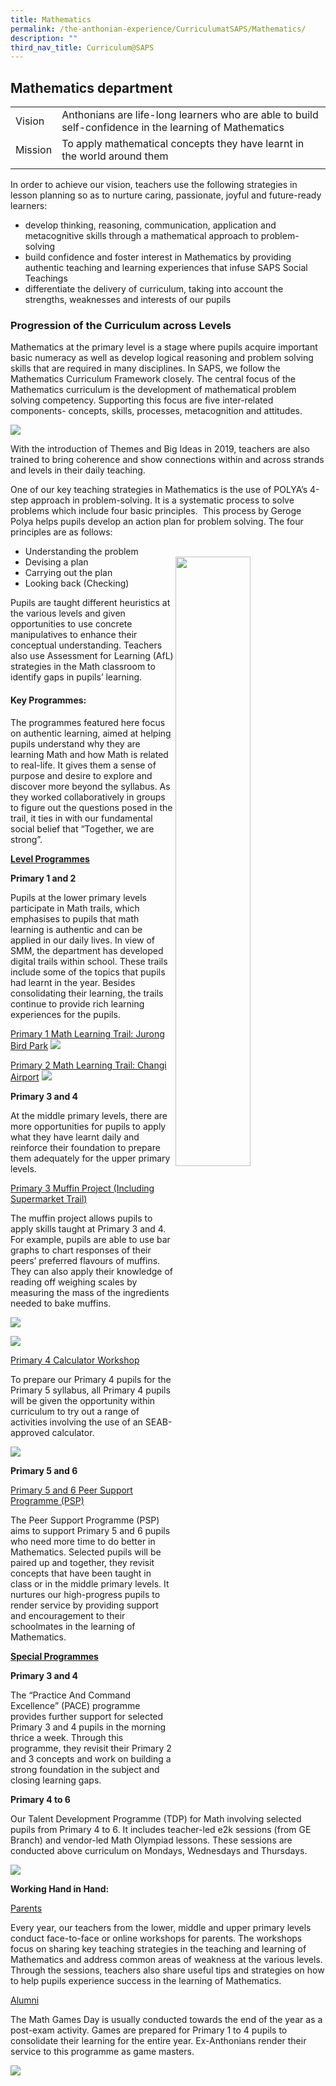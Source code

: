 ```yaml
---
title: Mathematics
permalink: /the-anthonian-experience/CurriculumatSAPS/Mathematics/
description: ""
third_nav_title: Curriculum@SAPS
---
```

## Mathematics department
|  |  | 
| -------- | -------- | 
| Vision     | Anthonians are life-long learners who are able to build self-confidence in the learning of Mathematics   
|  Mission   | To apply mathematical concepts they have learnt in the world around them
 |  |  | 

  
In order to achieve our vision, teachers use the following strategies in lesson planning so as to nurture caring, passionate, joyful and future-ready learners: 

*   develop thinking, reasoning, communication, application and metacognitive skills through a mathematical approach to problem-solving 
*   build confidence and foster interest in Mathematics by providing authentic teaching and learning experiences that infuse SAPS Social Teachings
*   differentiate the delivery of curriculum, taking into account the strengths, weaknesses and interests of our pupils

  

### Progression of the Curriculum across Levels


Mathematics at the primary level is a stage where pupils acquire important basic numeracy as well as develop logical reasoning and problem solving skills that are required in many disciplines. In SAPS, we follow the Mathematics Curriculum Framework closely. The central focus of the Mathematics curriculum is the development of mathematical problem solving competency. Supporting this focus are five inter-related components- concepts, skills, processes, metacognition and attitudes.

![](/images/math.png)

With the introduction of Themes and Big Ideas in 2019, teachers are also trained to bring coherence and show connections within and across strands and levels in their daily teaching. 

One of our key teaching strategies in Mathematics is the use of POLYA’s 4-step approach in problem-solving. It is a systematic process to solve problems which include four basic principles.  This process by Geroge Polya helps pupils develop an action plan for problem solving. The four principles are as follows:

*   Understanding the problem 
*   Devising a plan <img align="right" style="width:50%" src="/images/mathsteps.png">
*   Carrying out the plan
*   Looking back (Checking)

Pupils are taught different heuristics at the various levels and given opportunities to use concrete manipulatives to enhance their conceptual understanding. Teachers also use Assessment for Learning (AfL) strategies in the Math classroom to identify gaps in pupils’ learning.

#### Key Programmes:

The programmes featured here focus on authentic learning, aimed at helping pupils understand why they are learning Math and how Math is related to real-life. It gives them a sense of purpose and desire to explore and discover more beyond the syllabus. As they worked collaboratively in groups to figure out the questions posed in the trail, it ties in with our fundamental social belief that “Together, we are strong”. 

**<u>Level Programmes</u>**

**Primary 1 and 2**

Pupils at the lower primary levels participate in Math trails, which emphasises to pupils that math learning is authentic and can be applied in our daily lives. In view of SMM, the department has developed digital trails within school. These trails include some of the topics that pupils had learnt in the year. Besides consolidating their learning, the trails continue to provide rich learning experiences for the pupils. 

  

<u>Primary 1 Math Learning Trail: Jurong Bird Park</u>
![](/images/image%20(8).jpg)

<u>Primary 2 Math Learning Trail: Changi Airport</u>
![](/images/image%20(9).jpg)

**Primary 3 and 4**

At the middle primary levels, there are more opportunities for pupils to apply what they have learnt daily and reinforce their foundation to prepare them adequately for the upper primary levels. 

  

<u>Primary 3 Muffin Project (Including Supermarket Trail)</u>

The muffin project allows pupils to apply skills taught at Primary 3 and 4. For example, pupils are able to use bar graphs to chart responses of their peers’ preferred flavours of muffins. They can also apply their knowledge of reading off weighing scales by measuring the mass of the ingredients needed to bake muffins.

![](/images/image%20(11).jpg)

![](/images/image%20(12).jpg)

<u>Primary 4 Calculator Workshop</u>

To prepare our Primary 4 pupils for the Primary 5 syllabus, all Primary 4 pupils will be given the opportunity within curriculum to try out a range of activities involving the use of an SEAB-approved calculator.

![](/images/image%20(13).jpg)

**Primary 5 and 6**

<u>Primary 5 and 6 Peer Support Programme (PSP)</u>

The Peer Support Programme (PSP) aims to support Primary 5 and 6 pupils who need more time to do better in Mathematics. Selected pupils will be paired up and together, they revisit concepts that have been taught in class or in the middle primary levels. It nurtures our high-progress pupils to render service by providing support and encouragement to their schoolmates in the learning of Mathematics. 

**<u>Special Programmes</u>**

  

**Primary 3 and 4**

The “Practice And Command Excellence” (PACE) programme provides further support for selected Primary 3 and 4 pupils in the morning thrice a week. Through this programme, they revisit their Primary 2 and 3 concepts and work on building a strong foundation in the subject and closing learning gaps. 

  

**Primary 4 to 6**

Our Talent Development Programme (TDP) for Math involving selected pupils from Primary 4 to 6. It includes teacher-led e2k sessions (from GE Branch) and vendor-led Math Olympiad lessons. These sessions are conducted above curriculum on Mondays, Wednesdays and Thursdays.

![](/images/image%20(14).jpg)

**Working Hand in Hand:**

<u>Parents</u>

Every year, our teachers from the lower, middle and upper primary levels conduct face-to-face or online workshops for parents. The workshops focus on sharing key teaching strategies in the teaching and learning of Mathematics and address common areas of weakness at the various levels. Through the sessions, teachers also share useful tips and strategies on how to help pupils experience success in the learning of Mathematics. 

  

<u>Alumni</u>

The Math Games Day is usually conducted towards the end of the year as a post-exam activity. Games are prepared for Primary 1 to 4 pupils to consolidate their learning for the entire year. Ex-Anthonians render their service to this programme as game masters.

![](/images/math3.png)